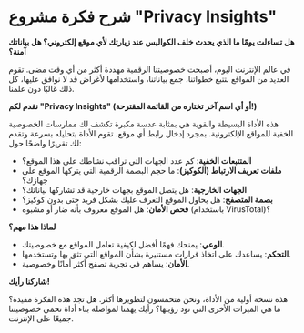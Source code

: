 # شرح فكرة مشروع "Privacy Insights"

**هل تساءلت يومًا ما الذي يحدث خلف الكواليس عند زيارتك لأي موقع إلكتروني؟ هل بياناتك آمنة؟**

في عالم الإنترنت اليوم، أصبحت خصوصيتنا الرقمية مهددة أكثر من أي وقت مضى. تقوم العديد من المواقع بتتبع خطواتنا، جمع بياناتنا، واستخدامها لأغراض قد لا نوافق عليها، كل ذلك غالبًا دون علمنا.

**نقدم لكم "Privacy Insights" (أو أي اسم آخر تختاره من القائمة المقترحة!)**

هذه الأداة البسيطة والقوية هي بمثابة عدسة مكبرة تكشف لك ممارسات الخصوصية الخفية للمواقع الإلكترونية. بمجرد إدخال رابط أي موقع، تقوم الأداة بتحليله بسرعة وتقدم لك تقريرًا واضحًا حول:

*   **المتتبعات الخفية**: كم عدد الجهات التي تراقب نشاطك على هذا الموقع؟
*   **ملفات تعريف الارتباط (الكوكيز)**: ما حجم البصمة الرقمية التي يتركها الموقع على جهازك؟
*   **الجهات الخارجية**: هل يتصل الموقع بجهات خارجية قد تشاركها بياناتك؟
*   **بصمة المتصفح**: هل يحاول الموقع التعرف عليك بشكل فريد حتى بدون كوكيز؟
*   **فحص الأمان**: هل الموقع معروف بأنه ضار أو مشبوه (باستخدام VirusTotal)؟

**لماذا هذا مهم؟**

*   **الوعي**: يمنحك فهمًا أفضل لكيفية تعامل المواقع مع خصوصيتك.
*   **التحكم**: يساعدك على اتخاذ قرارات مستنيرة بشأن المواقع التي تثق بها وتستخدمها.
*   **الأمان**: يساهم في تجربة تصفح أكثر أمانًا وخصوصية.

**شاركنا رأيك!**

هذه نسخة أولية من الأداة، ونحن متحمسون لتطويرها أكثر. هل تجد هذه الفكرة مفيدة؟ ما هي الميزات الأخرى التي تود رؤيتها؟ رأيك يهمنا لمواصلة بناء أداة تحمي خصوصيتنا جميعًا على الإنترنت.
